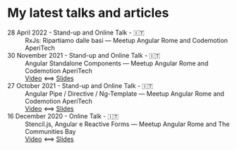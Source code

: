 # My latest talks and articles

<dl>      
<dt> 28 April 2022 - Stand-up and Online Talk - 🇮🇹 </dt>
  <dd>
    RxJs: Ripartiamo dalle basi — Meetup Angular Rome and Codemotion AperiTech <br />
  </dd>  

<dt> 30 November 2021 - Stand-up and Online Talk - 🇮🇹 </dt>
  <dd>
    Angular Standalone Components — Meetup Angular Rome and Codemotion AperiTech <br />
    <a href="https://www.youtube.com/watch?v=qEfL1ofSAuc">Video</a> ⟺ <a href="https://github.com/DavidePassafaro/talks-and-articles-extra-resources/blob/main/slides/30%20November%202021%20-%20Angular%20Standadlone%20Components.pptx">Slides</a>
  </dd>
  
  <dt> 27 October 2021 - Stand-up and Online Talk - 🇮🇹 </dt>
  <dd>
    Angular Pipe / Directive / Ng-Template — Meetup Angular Rome and Codemotion AperiTech <br />
    <a href="https://www.youtube.com/watch?v=dMuDYVNDm8g">Video</a> ⟺ <a href="https://github.com/DavidePassafaro/talks-and-articles-extra-resources/blob/7e196609d1b883d926e4d410161ba2acbc92921c/slides/27%20October%202021%20-%20Angular%20Pipe%20Directive%20Ng-Template.pptx">Slides</a>
  </dd>
  
  <dt> 16 December 2020 - Online Talk - 🇮🇹 </dt>
  <dd>
    Stencil.js, Angular e Reactive Forms — Meetup Angular Rome and The Communities Bay <br />
    <a href="https://youtu.be/sTLi_-s_RWs">Video</a> ⟺ <a href="">Slides</a>
  </dd>
</dl>
